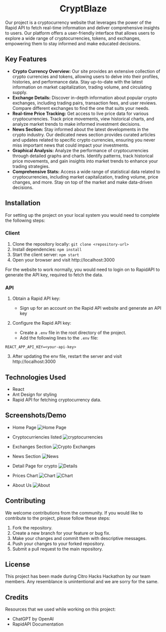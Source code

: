 <h1 align="center">CryptBlaze</h1>

Our project is a cryptocurrency website that leverages the power of the Rapid API to fetch real-time information and deliver comprehensive insights to users. Our platform offers a user-friendly interface that allows users to explore a wide range of cryptocurrencies, tokens, and exchanges, empowering them to stay informed and make educated decisions.

## Key Features
- **Crypto Currency Overview:** Our site provides an extensive collection of crypto currencies and tokens, allowing users to delve into their profiles, histories, and performance data. Stay up-to-date with the latest information on market capitalization, trading volume, and circulating supply.
- **Exchange Details:** Discover in-depth information about popular crypto exchanges, including trading pairs, transaction fees, and user reviews. Compare different exchanges to find the one that suits your needs.
- **Real-time Price Tracking:** Get access to live price data for various cryptocurrencies. Track price movements, view historical charts, and analyze market trends to make informed investment decisions.
- **News Section:** Stay informed about the latest developments in the crypto industry. Our dedicated news section provides curated articles and updates related to specific crypto currencies, ensuring you never miss important news that could impact your investments.
- **Graphical Analysis:** Analyze the performance of cryptocurrencies through detailed graphs and charts. Identify patterns, track historical price movements, and gain insights into market trends to enhance your trading strategies.
- **Comprehensive Stats:** Access a wide range of statistical data related to cryptocurrencies, including market capitalization, trading volume, price changes, and more. Stay on top of the market and make data-driven decisions.

## Installation
For setting up the project on your local system you would need to complete the following steps: 
### Client
1. Clone the repository locally: `git clone <repository-url>`
2. Install dependencies: `npm install`
3. Start the client server: `npm start`
4. Open your browser and visit http://localhost:3000

For the website to work normally, you would need to login on to RapidAPI to generate the API key, required to fetch the data.

### API
1. Obtain a Rapid API key:
    - Sign up for an account on the Rapid API website and generate an API key

2. Configure the Rapid API key:
   - Create a `.env` file in the root directory of the project.
   - Add the following lines to the `.env` file:

  ```
  REACT_APP_API_KEY=<your-api-key>
  ```

3. After updating the env file, restart the server and visit http://localhost:3000


## Technologies Used
   - React
   - Ant Design for styling
   - Rapid API for fetching cryptocurrency data.

## Screenshots/Demo
- Home Page
![Home Page](./Site%20Demo/Home.png)

- Cryptocurriencies listed
![cryptocurrencies](./Site%20Demo/CryptoCurrency.png)

- Exchanges Section
![Crypto Exchanges](./Site%20Demo/Exchanges.png)

- News Section
![News](./Site%20Demo/News.png)

- Detail Page for crypto
![Details](./Site%20Demo/Detail.png)

- Prices Chart
![Chart](./Site%20Demo/Chart.png)
![Chart](./Site%20Demo/Chart2.png)

- About Us
![About](./Site%20Demo/About.png)

## Contributing
We welcome contributions from the community. If you would like to contribute to the project, please follow these steps:
1. Fork the repository.
2. Create a new branch for your feature or bug fix.
3. Make your changes and commit them with descriptive messages.
4. Push your changes to your forked repository.
5. Submit a pull request to the main repository.


## License
This project has been made during Citro Hacks Hackathon by our team members. Any resemblance is unintentional and we are sorry for the same.


## Credits
Resources that we used while working on this project:
- ChatGPT by OpenAI
- RapidAPI Documentation